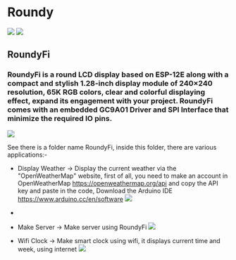 # Roundy
<img src= "https://github.com/sbcshop/Roundy/blob/main/images/img1.png" />
<img src= "https://github.com/sbcshop/Roundy/blob/main/images/img.png" />

## RoundyFi

### RoundyFi is a round LCD display based on ESP-12E along with a compact and stylish 1.28-inch display module of 240×240 resolution, 65K RGB colors, clear and colorful displaying effect, expand its engagement with your project. RoundyFi comes with an embedded GC9A01 Driver and SPI Interface that minimize the required IO pins.
<img src= "https://github.com/sbcshop/Roundy/blob/main/images/img3.png" />

See there is a folder name RoundyFi, inside this folder, there are various applications:-
  * Display Weather -> Display the current weather via the "OpenWeatherMap" website, first of all, you need to make an account in OpenWeatherMap
    https://openweathermap.org/api and copy the API key and paste in the code, Download the Arduino IDE https://www.arduino.cc/en/software
    <img src= "https://github.com/sbcshop/Roundy/blob/main/images/img2.png" />
  *
  * Make Server     -> Make server using RoundyFi
    <img src= "https://github.com/sbcshop/Roundy/blob/main/images/img4.png" />

  * Wifi Clock      -> Make smart clock using wifi, it displays current time and week, using internet 
    <img src= "https://github.com/sbcshop/Roundy/blob/main/images/img5.png" />







